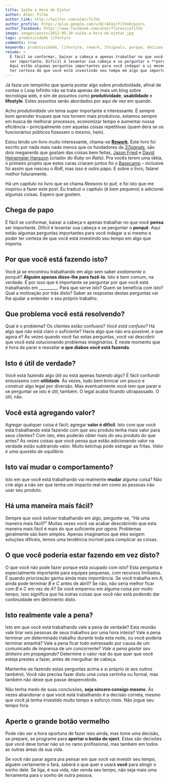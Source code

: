 ```yaml
---
title: Saiba a Hora de Ejetar
author: Almir Filho
author_link: http://twitter.com/almirfilho
author_profile: https://plus.google.com/u/0/+AlmirFilho0/posts
author_facebook: https://www.facebook.com/almirflorenciofilho
image: images/posts/2012-05-20-saiba-a-hora-de-ejetar.jpg
tags: produtividade lifestyle
comments: true
keywords: produtividade, lifestyle, rework, 37signals, porque, decisao, ejetar
resumo: >
  É fácil se conformar, baixar a cabeça e apenas trabalhar no que você **pensa**
  ser importante. Difícil é levantar sua cabeça e se perguntar o **porquê**.
  Aqui estão algumas perguntas importantes para você indagar a si mesmo e poder
  ter certeza de que você está investindo seu tempo em algo que importa.
---
```


Já fazia um tempinho que queria postar algo sobre produtividade, afinal de contas o Loop Infinito não se trata apenas
de mais um blog sobre tecnologia web, e sim de assuntos como **produtividade**, **usabilidade** e **lifestyle**. Estes
assuntos serão abordados por aqui de vez em quando.

Acho *produtividade* um tema super importante e interessante. É sempre bom aprender truques que nos tornem
mais produtivos, estamos sempre em busca de melhorar processos, economizar tempo e aumentar nossa eficiência
– principalmente com aquelas coisas repetitivas (quem dera se os funcionários públicos fizessem o mesmo, hein).

Estou lendo um livro muito interessante, chama-se <a href="{{ 'http://www.amazon.com/Rework-Jason-Fried/dp/0307463745/ref=sr_1_1?s=books&ie=UTF8&qid=1337872498&sr=1-1' | escape }}" target="_blank"><strong>Rework</strong></a>. Este livro foi escrito por nada mais nada menos que os
fundadores da <a href="http://37signals.com/" target="_blank"><em>37signals</em></a>, são dois meganerds que gostam das coisas bem feitas,
<a href="http://twitter.com/jasonfried" target="_blank">Jason Fried</a> e <a href="http://twitter.com/dhh" target="_blank">David Heinemeier Hansson</a>
(criador do *Ruby on Rails*). Pra vocês terem uma idéia, o primeiro projeto que estes caras criaram juntos foi o
<a href="http://basecamp.com" target="_blank">Basecamp</a> – inclusive foi assim que nasceu o *RoR*, mas isso é outro papo. E sobre o
livro, falarei melhor futuramente.

Há um capítulo no livro que se chama *Reasons to quit*, e foi isto que me inspirou a fazer este post. Eu traduzi o capítulo
(é bem pequeno) e adicionei algumas coisas. Espero que gostem.

## Chega de papo
É fácil se conformar, baixar a cabeça e apenas trabalhar no que você **pensa** ser importante. Difícil é levantar sua
cabeça e se perguntar o **porquê**. Aqui estão algumas perguntas importantes para você indagar a si mesmo e poder ter
certeza de que você está investindo seu tempo em algo que importa.

## Por que você está fazendo isto?
Você já se encontrou trabalhando em algo sem saber *exatamente* o porquê? **Alguém apenas disse-lhe para fazê-lo**. Isto
é bem comum, na verdade. É por isso que é importante se perguntar por que você está trabalhando em _________. Para que
serve isto? Quem se beneficia com isto? Qual a motivação por trás disto? Saber as respostas destas perguntas vai lhe
ajudar a entender o seu próprio trabalho.

## Que problema você está resolvendo?
Qual é o problema? Os clientes estão confusos? *Você está confuso?* Há algo que não está claro o suficiente? Havia algo
que não era possível, e que agora é? Às vezes quando você faz estas perguntas, você vai descobrir que você está
solucionando problemas *imaginários*. É neste momento que é hora de parar e reavaliar **o que diabos você está fazendo**.

## Isto é útil de verdade?
Você está fazendo algo útil ou está apenas fazendo algo? É fácil confundir entusiasmo com **utilidade**. Às vezes, tudo
bem brincar um pouco e construir algo legal por diversão. Mas eventualmente você tem que parar e se perguntar se isto é
útil, também. O legal acaba ficando ultrapassado. O útil, não.

## Você está agregando valor?
Agregar qualquer coisa é fácil; agregar **valor é difícil**. Isto com que você está trabalhando está fazendo com que seu
produto tenha mais valor para seus clientes? Com isto, eles poderão obter mais do seu produto do que antes? Às vezes coisas
que você pensa que estão adicionando valor na verdade estão subtraindo valor. Muito ketchup pode estragar as fritas.
*Valor é uma questão de equilíbrio*.

## Isto vai mudar o comportamento?
Isto em que você está trabalhando vai realmente **mudar** alguma coisa? Não crie algo a não ser que tenha um impacto
real em como as pessoas irão usar seu produto.

## Há uma maneira mais fácil?
Sempre que você estiver trabalhando em algo, pergunte-se, "Há uma maneira mais fácil?" Muitas vezes você vai acabar
descobrindo que esta maneira mais fácil é mais do que suficiente *por agora*. Problemas geralmente são bem simples. Apenas
imaginamos que eles exigem soluções difíceis, temos uma tendência incrível para complicar as coisas.

## O que você poderia estar fazendo em vez disto?
O que você não pode fazer porque está ocupado com isto? Esta pergunta é especialmente importante para equipes pequenas,
com recursos limitados. É quando priorização ganha ainda mais importância. Se você trabalha em *A*, ainda pode terminar
*B* e *C* antes de abril? Se não, não seria melhor ficar com *B* e *C* em vez de *A*? Se você emperrou em alguma coisa
por muito tempo, isso significa que há outras coisas que você não está podendo dar continuidade em detrimento disto.

## Isto realmente vale a pena?
Isto em que você está trabalhando vale a pena de verdade? Esta reunião vale tirar seis pessoas de seus trabalhos por uma
hora inteira? Vale a pena terminar um determinado trabalho durante toda esta noite, ou você poderia terminar amanhã? Vale
a pena ficar todo estressado por causa de um comunicado de imprensa de um concorrente? *Vale a pena gastar seu dinheiro em
propaganda?* Determine o valor real do que quer que você esteja prestes a fazer, antes de mergulhar de cabeça.


Mantenha-se fazendo estas perguntas acima a si próprio (e aos outros também). Você não precisa fazer disto uma coisa
certinha ou formal, mas também não deixe que passe despercebido.

Não tenha medo de suas conclusões, **seja sincero consigo mesmo**. Às vezes abandonar o que você está trabalhando é a
decisão correta, mesmo que você já tenha investido muito tempo e esforço nisto. Não jogue seu tempo fora.

## Aperte o grande botão vermelho
Pode não ser a hora oportuna de fazer isso ainda, mas tome uma decisão, se prepare, se programe para **apertar o botão de
eject**. Estas são decisões que você deve tomar não só no ramo profissional, mas também em todos as outras áreas da sua
vida.

Se você não parar agora pra pensar em que você vai investir seu tempo, alguém certamente o fará, saberá o que quer
e usará **você** para atingir o sonho dele.
Se liga, é sua vida, não venda seu tempo, não seja mais uma ferramenta para o sonho de outra pessoa.